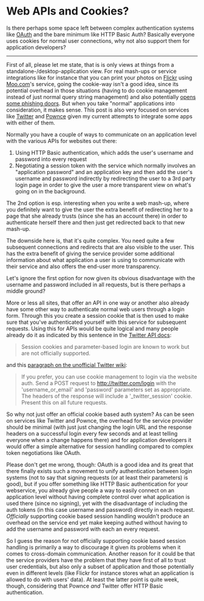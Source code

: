 # Web APIs and Cookies?

Is there perhaps some space left between complex authentication systems like [OAuth](http://oauth.net/) and the bare minimum like HTTP Basic Auth? Basically everyone uses cookies for normal user connections, why not also support them for application developers?

-------------------------------

First of all, please let me state, that is is only views at things from a standalone-/desktop-application view. For real mash-ups or service integrations like for instance that you can print your photos on [Flickr](http://flickr.com) using [Moo.com](http://moo.com/)'s service, going the cookie-way isn't a good idea, since its potential overhead in those situations (having to do cookie management instead of just normal query string management) and also potentially [opens some phishing doors](http://blog.monstuff.com/archives/000296.html). But when you take "normal" applications into consideration, it makes sense. This post is also very focused on services like [Twitter](http://twitter.com) and [Pownce](http://pownce.com) given my current attempts to integrate some apps with either of them.

Normally you have a couple of ways to communicate on an application level with the various APIs for websites out there:

1.  Using HTTP Basic authentication, which adds the user's username and password into every request
2.  Negotiating a session token with the service which normally involves an "application password" and an application key and then add the user's username and password indirectly by redirecting the user to a 3rd party login page in order to give the user a more transparent view on what's going on in the background.

The 2nd option is esp. interesting when you write a web mash-up, where you definitely want to give the user the extra benefit of redirecting her to a page that she already trusts (since she has an account there) in order to authenticate herself there and then just get redirected back to that new mash-up. 

The downside here is, that it's quite complex. You need quite a few subsequent connections and redirects that are also visible to the user. This has the extra benefit of giving the service provider some additional information about what application a user is using to communicate with their service and also offers the end-user more transparency. 

Let's ignore the first option for now given its obvious disadvantage with the username and password included in all requests, but is there perhaps a middle ground? 

More or less all sites, that offer an API in one way or another also already have some other way to authenticate normal web users through a login form. Through this you create a session cookie that is then used to make sure that you've authenticated yourself with this service for subsequent requests. Using this for APIs would be quite logical and many people already do it as indicated by this sentence in the [Twitter API docs](http://groups.google.com/group/twitter-development-talk/web/api-documentation):

> Session cookies and parameter-based login are known to work but are not officially supported.

and this [paragraph on the unofficial Twitter wiki](http://twitter.pbwiki.com/API+Docs#LoginAuthorization):

> If you prefer, you can use cookie management to login via the website auth. Send a POST request to http://twitter.com/login with the 'username\_or\_email' and 'password' parameters set as appropriate. The headers of the response will include a '\_twitter\_session' cookie. Present this on all future requests.

So why not just offer an official cookie based auth system? As can be seen on services like Twitter and Pownce, the overhead for the service provider should be minimal (with just just changing the login URL and the response headers on a successful login every few seconds and at least telling everyone when a change happens there) and for application developers it would offer a simple alternative for session handling compared to complex token negotiations like OAuth. 

Please don't get me wrong, though: OAuth is a good idea and its great that there finally exists such a movement to unify authentication between login systems (not to say that signing requests (or at least their parameters) is good), but if you offer something like HTTP Basic authentication for your webservice, you already give people a way to easily connect on an application level without having complete control over what application is used there (since no signing), yet with the disadvantage of including the auth tokens (in this case username and password) directly in each request. *Officially* supporting cookie based session handling wouldn't produce an overhead on the service end yet make keeping authed without having to add the username and password with each an every request.

So I guess the reason for not officially supporting cookie based session handling is primarily a way to discourage it given its problems when it comes to cross-domain communication. Another reason for it could be that the service providers have the problem that they have first of all to trust user credentials, but also only a subset of application and those potentially even in different levels (like Flickr for instance stores what an application is allowed to do with users' data). At least the latter point is quite week, though, considering that Pownce *and* Twitter offer HTTP Basic authentication.